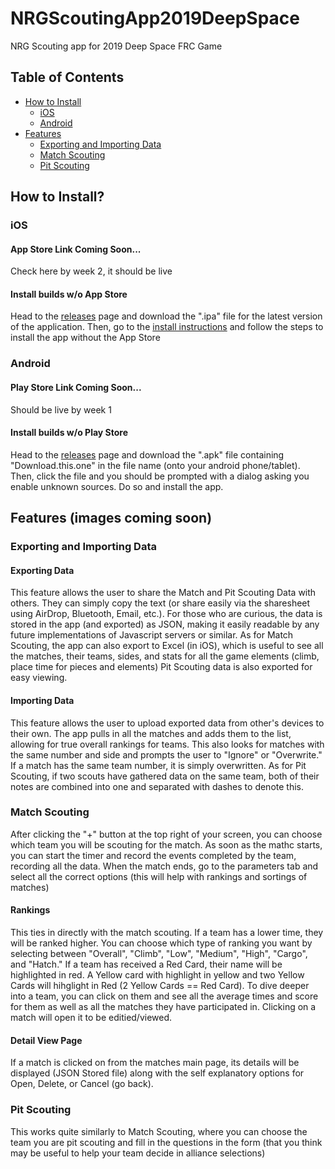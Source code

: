 # NRGScoutingApp2019DeepSpace
NRG Scouting app for 2019 Deep Space FRC Game

## Table of Contents
- [How to Install](#how-to-install)
  - [iOS](#ios)
  - [Android](#android)
- [Features](#features)
  - [Exporting and Importing Data](#exporting-and-importing-data)
  - [Match Scouting](#match-scouting)
  - [Pit Scouting](#pit-scouting)

## How to Install?

### iOS
#### App Store Link Coming Soon...
Check here by week 2, it should be live
#### Install builds w/o App Store 
Head to the [releases](https://github.com/NRG948/NRGScoutingApp2019DeepSpace/releases) page and download the ".ipa" file for the latest version of the application. Then, go to the [install instructions](https://docs.google.com/document/d/1pQ8tAQsyVpHBQo1SHUSvb6X0ylbjBsiniisp-dAJFd8/edit#bookmark=id.g6e35tc9zquw) and follow the steps to install the app without the App Store

### Android
#### Play Store Link Coming Soon...
Should be live by week 1
#### Install builds w/o Play Store
Head to the [releases](https://github.com/NRG948/NRGScoutingApp2019DeepSpace/releases) page and download the ".apk" file containing "Download.this.one" in the file name (onto your android phone/tablet). Then, click the file and you should be prompted with a dialog asking you enable unknown sources. Do so and install the app.

## Features (images coming soon)

### Exporting and Importing Data
#### Exporting Data
This feature allows the user to share the Match and Pit Scouting Data with others. They can simply copy the text (or share easily via the sharesheet using AirDrop, Bluetooth, Email, etc.). For those who are curious, the data is stored in the app (and exported) as JSON, making it easily readable by any future implementations of Javascript servers or similar.
As for Match Scouting, the app can also export to Excel (in iOS), which is useful to see all the matches, their teams, sides, and stats for all the game elements (climb, place time for pieces and elements)
Pit Scouting data is also exported for easy viewing.
#### Importing Data
This feature allows the user to upload exported data from other's devices to their own. The app pulls in all the matches and adds them to the list, allowing for true overall rankings for teams. This also looks for matches with the same number and side and prompts the user to "Ignore" or "Overwrite." If a match has the same team number, it is simply overwritten.
As for Pit Scouting, if two scouts have gathered data on the same team, both of their notes are combined into one and separated with dashes to denote this.

### Match Scouting
After clicking the "+" button at the top right of your screen, you can choose which team you will be scouting for the match.
As soon as the mathc starts, you can start the timer and record the events completed by the team, recording all the data.
When the match ends, go to the parameters tab and select all the correct options (this will help with rankings and sortings of matches)
#### Rankings
This ties in directly with the match scouting. If a team has a lower time, they will be ranked higher. You can choose which type of ranking you want by selecting between "Overall", "Climb", "Low", "Medium", "High", "Cargo", and "Hatch." 
If a team has received a Red Card, their name will be highlighted in red. A Yellow card with highlight in yellow and two Yellow Cards will hihglight in Red (2 Yellow Cards == Red Card).
To dive deeper into a team, you can click on them and see all the average times and score for them as well as all the matches they have participated in. Clicking on a match will open it to be editied/viewed.
#### Detail View Page
If a match is clicked on from the matches main page, its details will be displayed (JSON Stored file) along with the self explanatory options for Open, Delete, or Cancel (go back).

### Pit Scouting
This works quite similarly to Match Scouting, where you can choose the team you are pit scouting and fill in the questions in the form (that you think may be useful to help your team decide in alliance selections)
